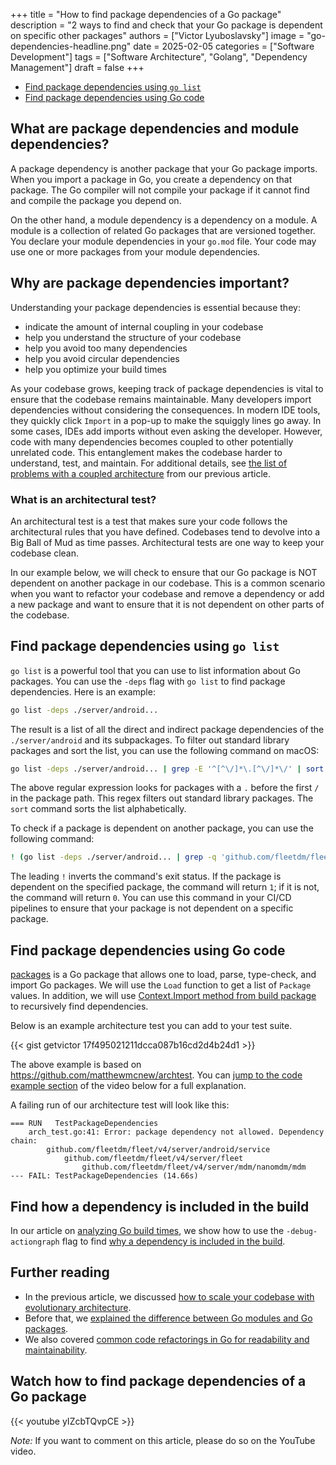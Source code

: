 +++
title = "How to find package dependencies of a Go package"
description = "2 ways to find and check that your Go package is dependent on specific other packages"
authors = ["Victor Lyuboslavsky"]
image = "go-dependencies-headline.png"
date = 2025-02-05
categories = ["Software Development"]
tags = ["Software Architecture", "Golang", "Dependency Management"]
draft = false
+++

- [Find package dependencies using `go list`](#find-package-dependencies-using-go-list)
- [Find package dependencies using Go code](#find-package-dependencies-using-go-code)

## What are package dependencies and module dependencies?

A package dependency is another package that your Go package imports. When you import a package in Go, you create a dependency on that package. The Go compiler will not compile your package if it cannot find and compile the package you depend on.

On the other hand, a module dependency is a dependency on a module. A module is a collection of related Go packages that are versioned together. You declare your module dependencies in your `go.mod` file. Your code may use one or more packages from your module dependencies.

## Why are package dependencies important?

Understanding your package dependencies is essential because they:

- indicate the amount of internal coupling in your codebase
- help you understand the structure of your codebase
- help you avoid too many dependencies
- help you avoid circular dependencies
- help you optimize your build times

As your codebase grows, keeping track of package dependencies is vital to ensure that the codebase remains maintainable. Many developers import dependencies without considering the consequences. In modern IDE tools, they quickly click `Import` in a pop-up to make the squiggly lines go away. In some cases, IDEs add imports without even asking the developer. However, code with many dependencies becomes coupled to other potentially unrelated code. This entanglement makes the codebase harder to understand, test, and maintain. For additional details, see [the list of problems with a coupled architecture](../scaling-codebase-evolutionary-architecture/#problems-with-the-current-architecture) from our previous article.

### What is an architectural test?

An architectural test is a test that makes sure your code follows the architectural rules that you have defined. Codebases tend to devolve into a Big Ball of Mud as time passes. Architectural tests are one way to keep your codebase clean.

In our example below, we will check to ensure that our Go package is NOT dependent on another package in our codebase. This is a common scenario when you want to refactor your codebase and remove a dependency or add a new package and want to ensure that it is not dependent on other parts of the codebase.

## Find package dependencies using `go list`

`go list` is a powerful tool that you can use to list information about Go packages. You can use the `-deps` flag with `go list` to find package dependencies. Here is an example:

```bash
go list -deps ./server/android...
```

The result is a list of all the direct and indirect package dependencies of the `./server/android` and its subpackages. To filter out standard library packages and sort the list, you can use the following command on macOS:

```bash
go list -deps ./server/android... | grep -E '^[^\/]*\.[^\/]*\/' | sort
```

The above regular expression looks for packages with a `.` before the first `/` in the package path. This regex filters out standard library packages. The `sort` command sorts the list alphabetically.

To check if a package is dependent on another package, you can use the following command:

```bash
! (go list -deps ./server/android... | grep -q 'github.com/fleetdm/fleet/v4/server/mdm/nanomdm/mdm')
```

The leading `!` inverts the command's exit status. If the package is dependent on the specified package, the command will return `1`; if it is not, the command will return `0`. You can use this command in your CI/CD pipelines to ensure that your package is not dependent on a specific package.

## Find package dependencies using Go code

[packages](https://pkg.go.dev/golang.org/x/tools/go/packages) is a Go package that allows one to load, parse, type-check, and import Go packages. We will use the `Load` function to get a list of `Package` values. In addition, we will use [Context.Import method from build package](https://pkg.go.dev/go/build#Context.Import) to recursively find dependencies.

Below is an example architecture test you can add to your test suite.

{{< gist getvictor 17f495021211dcca087b16cd2d4b24d1 >}}

The above example is based on https://github.com/matthewmcnew/archtest. You can [jump to the code example section](https://youtu.be/yIZcbTQvpCE?t=440&si=T2AqNGc9_YMjbCTx) of the video below for a full explanation.

A failing run of our architecture test will look like this:

```
=== RUN   TestPackageDependencies
    arch_test.go:41: Error: package dependency not allowed. Dependency chain:
        github.com/fleetdm/fleet/v4/server/android/service
        	github.com/fleetdm/fleet/v4/server/fleet
        		github.com/fleetdm/fleet/v4/server/mdm/nanomdm/mdm
--- FAIL: TestPackageDependencies (14.66s)
```

## Find how a dependency is included in the build

In our article on [analyzing Go build times](../analyze-go-build), we show how to use the `-debug-actiongraph` flag to find [why a dependency is included in the build](../analyze-go-build#find-why-dependencies).

## Further reading

- In the previous article, we discussed [how to scale your codebase with evolutionary architecture](../scaling-codebase-evolutionary-architecture/).
- Before that, we [explained the difference between Go modules and Go packages](../go-modules-and-packages/).
- We also covered [common code refactorings in Go for readability and maintainability](../common-refactorings/).

## Watch how to find package dependencies of a Go package

{{< youtube yIZcbTQvpCE >}}

_Note:_ If you want to comment on this article, please do so on the YouTube video.
